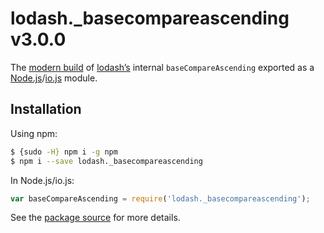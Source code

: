 # lodash._basecompareascending v3.0.0

The [modern build](https://github.com/lodash/lodash/wiki/Build-Differences) of [lodash’s](https://lodash.com/) internal `baseCompareAscending` exported as a [Node.js](http://nodejs.org/)/[io.js](https://iojs.org/) module.

## Installation

Using npm:

```bash
$ {sudo -H} npm i -g npm
$ npm i --save lodash._basecompareascending
```

In Node.js/io.js:

```js
var baseCompareAscending = require('lodash._basecompareascending');
```

See the [package source](https://github.com/lodash/lodash/blob/3.0.0-npm-packages/lodash._basecompareascending) for more details.

